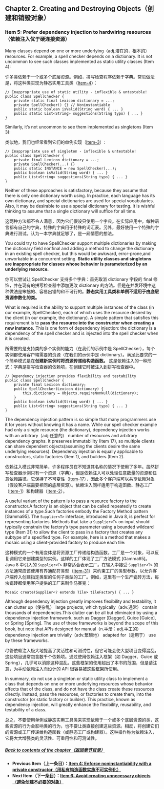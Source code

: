 ## Chapter 2. Creating and Destroying Objects（创建和销毁对象）

### Item 5: Prefer dependency injection to hardwiring resources（依赖注入优于硬连接资源）

Many classes depend on one or more underlying（adj.潜在的，根本的） resources. For example, a spell checker depends on a dictionary. It is not uncommon to see such classes implemented as static utility classes (Item 4):

许多类依赖于一个或多个底层资源。例如，拼写检查程序依赖于字典。常见做法是，将这种类实现为静态实用工具类（[Item-4](https://github.com/clxering/Effective-Java-3rd-edition-Chinese-English-bilingual/blob/master/Chapter-2/Chapter-2-Item-4-Enforce-noninstantiability-with-a-private-constructor.md)）：

```
// Inappropriate use of static utility - inflexible & untestable!
public class SpellChecker {
    private static final Lexicon dictionary = ...;
    private SpellChecker() {} // Noninstantiable
    public static boolean isValid(String word) { ... }
    public static List<String> suggestions(String typo) { ... }
}
```

Similarly, it’s not uncommon to see them implemented as singletons (Item 3):

类似地，我们也经常看到它们的单例实现（[Item-3](https://github.com/clxering/Effective-Java-3rd-edition-Chinese-English-bilingual/blob/master/Chapter-2/Chapter-2-Item-3-Enforce-the-singleton-property-with-a-private-constructor-or-an-enum-type.md)）:

```
// Inappropriate use of singleton - inflexible & untestable!
public class SpellChecker {
    private final Lexicon dictionary = ...;
    private SpellChecker(...) {}
    public static INSTANCE = new SpellChecker(...);
    public boolean isValid(String word) { ... }
    public List<String> suggestions(String typo) { ... }
}
```

Neither of these approaches is satisfactory, because they assume that there is only one dictionary worth using. In practice, each language has its own dictionary, and special dictionaries are used for special vocabularies. Also, it may be desirable to use a special dictionary for testing. It is wishful thinking to assume that a single dictionary will suffice for all time.

这两种方法都不令人满意，因为它们假设只使用一个字典。在实际应用中，每种语言都有自己的字典，特殊的字典用于特殊的词汇表。另外，最好使用一个特殊的字典进行测试。认为一本字典就足够了，是一厢情愿的想法。

You could try to have SpellChecker support multiple dictionaries by making the dictionary field nonfinal and adding a method to change the dictionary in an existing spell checker, but this would be awkward, error-prone,and unworkable in a concurrent setting. **Static utility classes and singletons are inappropriate for classes whose behavior is parameterized by an underlying resource.**

你可以尝试让 SpellChecker 支持多个字典：首先取消 dictionary 字段的 final 修饰，并在现有的拼写检查器中添加更改 dictionary 的方法。但是在并发环境中这种做法是笨拙的、容易出错的和不可行的。**静态实用工具类和单例不适用于由底层资源参数化的类。**

What is required is the ability to support multiple instances of the class (in our example, SpellChecker), each of which uses the resource desired by the client (in our example, the dictionary). A simple pattern that satisfies this requirement is to **pass the resource into the constructor when creating a new instance.** This is one form of dependency injection: the dictionary is a dependency of the spell checker and is injected into the spell checker when it is created.

所需要的是支持类的多个实例的能力（在我们的示例中是 SpellChecker），每个实例都使用客户端需要的资源（在我们的示例中是 dictionary）。满足此要求的一个简单模式是在**创建新实例时将资源传递给构造函数。** 这是依赖注入的一种形式：字典是拼写检查器的依赖项，在创建它时被注入到拼写检查器中。

```
// Dependency injection provides flexibility and testability
public class SpellChecker {
    private final Lexicon dictionary;
    public SpellChecker(Lexicon dictionary) {
        this.dictionary = Objects.requireNonNull(dictionary);
    }
    public boolean isValid(String word) { ... }
    public List<String> suggestions(String typo) { ... }
}
```

The dependency injection pattern is so simple that many programmers use it for years without knowing it has a name. While our spell checker example had only a single resource (the dictionary), dependency injection works with an arbitrary（adj.任意的） number of resources and arbitrary dependency graphs. It preserves immutability (Item 17), so multiple clients can share dependent objects(assuming the clients desire the same underlying resources). Dependency injection is equally applicable to constructors, static factories (Item 1), and builders (Item 2).

依赖注入模式非常简单，许多程序员在不知道其名称的情况下使用了多年。虽然拼写检查器示例只有一个资源（字典），但是依赖注入可以处理任意数量的资源和任意依赖路径。它保持了不可变性（[Item-17](https://github.com/clxering/Effective-Java-3rd-edition-Chinese-English-bilingual/blob/master/Chapter-4/Chapter-4-Item-17-Minimize-mutability.md)），因此多个客户端可以共享依赖对象（假设客户端需要相同的底层资源）。依赖注入同样适用于构造函数、静态工厂（[Item-1](https://github.com/clxering/Effective-Java-3rd-edition-Chinese-English-bilingual/blob/master/Chapter-2/Chapter-2-Item-1-Consider-static-factory-methods-instead-of-constructors.md)）和构建器（[Item-2](https://github.com/clxering/Effective-Java-3rd-edition-Chinese-English-bilingual/blob/master/Chapter-2/Chapter-2-Item-2-Consider-a-builder-when-faced-with-many-constructor-parameters.md)）。

A useful variant of the pattern is to pass a resource factory to the constructor.A factory is an object that can be called repeatedly to create instances of a type.Such factories embody the Factory Method pattern [Gamma95]. The `Supplier<T>` interface, introduced in Java 8, is perfect for representing factories. Methods that take a `Supplier<T>` on input should typically constrain the factory’s type parameter using a bounded wildcard type (Item 31) to allow the client to pass in a factory that creates any subtype of a specified type. For example, here is a method that makes a mosaic using a client-provided factory to produce each tile:

这种模式的一个有用变体是将资源工厂传递给构造函数。工厂是一个对象，可以反复调用它来创建类型的实例。这样的工厂体现了工厂方法模式 [Gamma95]。Java 8 中引入的 `Supplier<T>` 非常适合表示工厂。在输入中接受 `Supplier<T>` 的方法通常应该使用有界通配符类型（[Item-31](https://github.com/clxering/Effective-Java-3rd-edition-Chinese-English-bilingual/blob/master/Chapter-5/Chapter-5-Item-31-Use-bounded-wildcards-to-increase-API-flexibility.md)）来约束工厂的类型参数，以允许客户端传入创建指定类型的任何子类型的工厂。例如，这里有一个生产瓷砖方法，每块瓷砖都使用客户提供的工厂来制作马赛克：

```
Mosaic create(Supplier<? extends Tile> tileFactory) { ... }
```

Although dependency injection greatly improves flexibility and testability, it can clutter up（使杂乱） large projects, which typically（adv.通常） contain thousands of dependencies.This clutter can be all but eliminated by using a dependency injection framework, such as Dagger [Dagger], Guice [Guice], or Spring [Spring]. The use of these frameworks is beyond the scope of this book, but note that APIs designed for manual（n.手册；adj.手工的） dependency injection are trivially（adv.繁琐地） adapted for（适用于） use by these frameworks.

尽管依赖注入极大地提高了灵活性和可测试性，但它可能会使大型项目变得混乱，这些项目通常包含数千个依赖项。通过使用依赖注入框架（如 Dagger、Guice 或 Spring），几乎可以消除这种混乱。这些框架的使用超出了本书的范围，但是请注意，为手动依赖注入而设计的 API 很容易被这些框架所使用。

In summary, do not use a singleton or static utility class to implement a class that depends on one or more underlying resources whose behavior affects that of the class, and do not have the class create these resources directly. Instead, pass the resources, or factories to create them, into the constructor (or static factory or builder). This practice, known as dependency injection, will greatly enhance the flexibility, reusability, and testability of a class.

总之，不要使用单例或静态实用工具类来实现依赖于一个或多个底层资源的类，这些资源的行为会影响类的行为，也不要让类直接创建这些资源。相反，将创建它们的资源或工厂传递给构造函数（或静态工厂或构建器）。这种操作称为依赖注入，它将大大增强类的灵活性、可重用性和可测试性。

##### **[Back to contents of the chapter（返回章节目录）](https://github.com/clxering/Effective-Java-3rd-edition-Chinese-English-bilingual/blob/master/Chapter-2/Chapter-2-Introduction.md)**
- **Previous Item（上一条目）：[Item 4: Enforce noninstantiability with a private constructor（用私有构造函数实施不可实例化）](https://github.com/clxering/Effective-Java-3rd-edition-Chinese-English-bilingual/blob/master/Chapter-2/Chapter-2-Item-4-Enforce-noninstantiability-with-a-private-constructor.md)**
- **Next Item（下一条目）：[Item 6: Avoid creating unnecessary objects（避免创建不必要的对象）](https://github.com/clxering/Effective-Java-3rd-edition-Chinese-English-bilingual/blob/master/Chapter-2/Chapter-2-Item-6-Avoid-creating-unnecessary-objects.md)**

